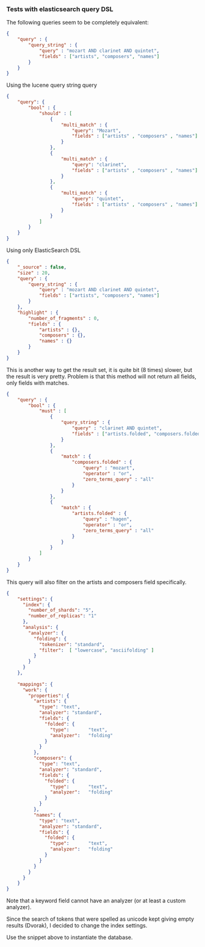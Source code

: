 ### Tests with elasticsearch query DSL 
The following queries seem to be completely equivalent:

```json
{
    "query" : { 
        "query_string" : { 
            "query" : "mozart AND clarinet AND quintet",
            "fields" : ["artists", "composers", "names"]
        }
    } 
}
```
Using the lucene query string query

```json
{
	"query": {
		"bool" : {
			"should" : [
				{
					"multi_match" : {
						"query": "Mozart",
						"fields" : ["artists" , "composers" , "names"]
					}
				},
				{
					"multi_match" : {
						"query": "clarinet",
						"fields" : ["artists" , "composers" , "names"]
					}
				},
				{
					"multi_match" : {
						"query": "quintet",
						"fields" : ["artists" , "composers" , "names"]
					}
				}
			]
		}
	}
}
```
Using only ElasticSearch DSL

```json
{
    "_source" : false,
    "size" : 20,
    "query" : { 
        "query_string" : { 
            "query" : "mozart AND clarinet AND quintet",
            "fields" : ["artists", "composers", "names"]
        }
    },
    "highlight" : { 
        "number_of_fragments" : 0, 
        "fields" : { 
            "artists" : {}, 
            "composers" : {}, 
            "names" : {} 
        } 
    }
}
```

This is another way to get the result set, it is quite bit (8 times) slower, 
but the result is very pretty. Problem is that this method will not return 
all fields, only fields with matches.

```json
{
    "query" : { 
		"bool" : {
			"must" : [
				{ 
					"query_string" : { 
						"query" : "clarinet AND quintet",
						"fields" : ["artists.folded", "composers.folded", "names.folded"]
					} 
				},
				{ 
					"match" : { 
						"composers.folded" : {
							"query" : "mozart",
							"operator" : "or",
							"zero_terms_query" : "all"
						}
					} 
				},
				{ 
					"match" : { 
						"artists.folded" : {
							"query" : "hagen",
							"operator" : "or",
							"zero_terms_query" : "all"
						}
					} 
				}
			]
		}
    }
}
```

This query will also filter on the artists and composers field specifically.

```json
{    
	"settings": {
      "index": {
        "number_of_shards": "5",
        "number_of_replicas": "1"
      },
      "analysis": {
        "analyzer": {
          "folding": {
            "tokenizer": "standard",
            "filter":  [ "lowercase", "asciifolding" ]
          }
        }
      }
    },
	
	"mappings": {
      "work": {
        "properties": {
          "artists": {
            "type": "text",
            "analyzer": "standard",
		    "fields": {
			  "folded": { 
			    "type":       "text",
			    "analyzer":   "folding"
			  }
		    }
          },
          "composers": {
            "type": "text",
            "analyzer": "standard",
		    "fields": {
			  "folded": { 
			    "type":       "text",
			    "analyzer":   "folding"
			  }
		    }
          },
          "names": {
            "type": "text",
            "analyzer": "standard",
		    "fields": {
			  "folded": { 
			    "type":       "text",
			    "analyzer":   "folding"
			  }
		    }
          }
        }
      }
    }
}
```
Note that a keyword field cannot have an analyzer (or at least a custom analyzer).

Since the search of tokens that were spelled as unicode kept giving empty results (Dvorak), I decided to change the 
index settings.

Use the snippet above to instantiate the database. 
 